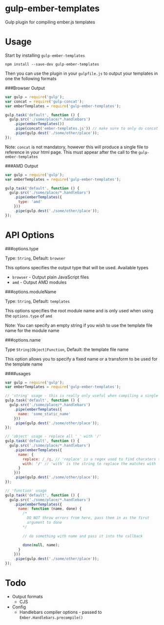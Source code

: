 gulp-ember-templates
====================

Gulp plugin for compiling ember.js templates

Usage
====================
Start by installing ``` gulp-ember-templates ```

```
npm install --save-dev gulp-ember-templates
```

Then you can use the plugin in your ```gulpfile.js``` to output your templates
in one the following formats

###Browser Output

```javascript
var gulp = require('gulp');
var concat = require('gulp-concat');
var emberTemplates = require('gulp-ember-templates');

gulp.task('default', function () {
  gulp.src('./some/place/*.handlebars')
    .pipe(emberTemplates())
    .pipe(concat('ember-templates.js')) // make sure to only do concat after
    .pipe(gulp.dest('./some/other/place'));
});
```

Note: ``` concat ``` is not mandatory, however this will produce a single file
to reference in your html page. This must appear after the call to the 
``` gulp-ember-templates ```

###AMD Output

```javascript
var gulp = require('gulp');
var emberTemplates = require('gulp-ember-templates');

gulp.task('default', function () {
  gulp.src('./some/place/*.handlebars')
    .pipe(emberTemplates({
      type: 'amd'
    }))
    .pipe(gulp.dest('./some/other/place'));
});
```

API Options
====================

###options.type

Type: ``` String ```,
Default: ``` browser ```

This options specifies the output type that will be used. Available types
* ``` browser ``` - Output plain JavaScript files
* ``` amd ``` - Output AMD modules

###options.moduleName

Type: ``` String ```,
Default: ``` templates ```

This options specifies the root module name and is only used
when using the ``` options.type ``` of ``` amd ```

Note: You can specify an empty string if you wish to use the template file name
for the module name

###options.name

Type ``` String|Object|Function ```,
Default: the template file name

This option allows you to specify a fixed name or a transform to be used for 
the template name

####usages

```javascript
var gulp = require('gulp');
var emberTemplates = require('gulp-ember-templates');

// 'string' usage - this is really only useful when compiling a single template
gulp.task('default', function () {
  gulp.src('./some/place/*.handlebars')
    .pipe(emberTemplates({
      name: 'some_static_name'
    }))
    .pipe(gulp.dest('./some/other/place'));
});

// 'object' usage - replace all '_' with '/'
gulp.task('default', function () {
  gulp.src('./some/place/*.handlebars')
    .pipe(emberTemplates({
      name: {
        replace: /_/g, // 'replace' is a regex used to find charaters to replace
        with: '/' // 'with' is the string to replace the matches with
      }
    }))
    .pipe(gulp.dest('./some/other/place'));
});

// 'function' usage
gulp.task('default', function () {
  gulp.src('./some/place/*.handlebars')
    .pipe(emberTemplates({
      name: function (name, done) {
        /*
          DO NOT throw errors from here, pass them in as the first
          argument to done
        */
        
        // do something with name and pass it into the callback
        
        done(null, name);
      }
    }))
    .pipe(gulp.dest('./some/other/place'));
});
```

Todo
====================

* Output formats
  * CJS
* Config
  * Handlebars compiler options - passed to ``` Ember.Handlebars.precompile() ```
